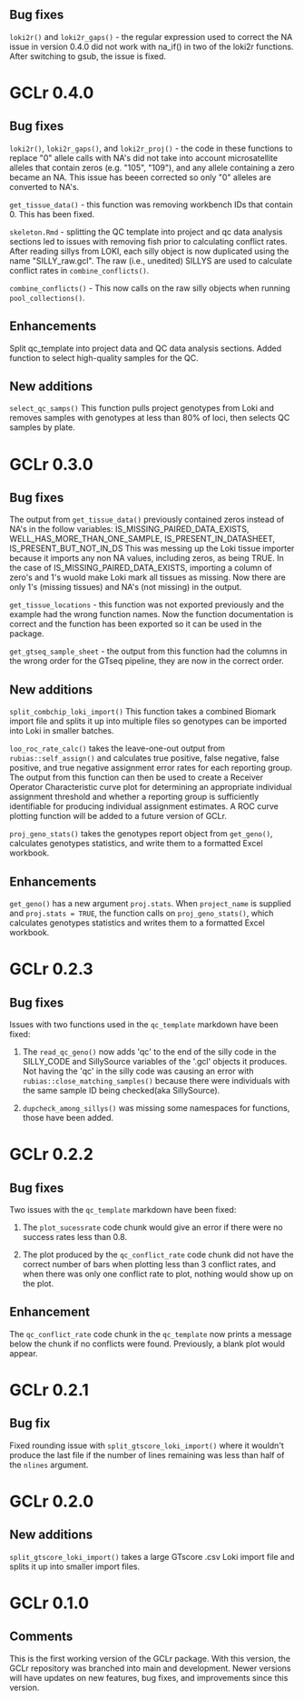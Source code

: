 ## Bug fixes

`loki2r()` and `loki2r_gaps()` - the regular expression used to correct the NA issue in version 0.4.0 did not work with na_if() in two of the loki2r functions. After switching to gsub, the issue is fixed.

# GCLr 0.4.0

## Bug fixes

`loki2r()`, `loki2r_gaps()`, and `loki2r_proj()` - the code in these functions to replace "0" allele calls with NA's did not take into account microsatellite alleles that contain zeros (e.g. "105", "109"), and any allele containing a zero became an NA. This issue has beeen corrected so only "0" alleles are converted to NA's.

`get_tissue_data()` - this function was removing workbench IDs that contain 0.  This has been fixed.

`skeleton.Rmd` - splitting the QC template into project and qc data analysis sections led to issues with removing fish prior to calculating conflict rates. After reading sillys from LOKI, each silly object is now duplicated using the name "SILLY_raw.gcl". The raw (i.e., unedited) SILLYS are used to calculate conflict rates in `combine_conflicts()`. 

`combine_conflicts()` - This now calls on the raw silly objects when running `pool_collections()`.

## Enhancements

Split qc_template into project data and QC data analysis sections. Added function to select high-quality samples for the QC.

## New additions

`select_qc_samps()` This function pulls project genotypes from Loki and removes samples with genotypes at less than 80% of loci, then selects QC samples by plate.

# GCLr 0.3.0

## Bug fixes

The output from `get_tissue_data()` previously contained zeros instead of NA's in the follow variables: IS_MISSING_PAIRED_DATA_EXISTS, WELL_HAS_MORE_THAN_ONE_SAMPLE, IS_PRESENT_IN_DATASHEET, IS_PRESENT_BUT_NOT_IN_DS This was messing up the Loki tissue importer because it imports any non NA values, including zeros, as being TRUE. In the case of IS_MISSING_PAIRED_DATA_EXISTS, importing a column of zero's and 1's wuold make Loki mark all tissues as missing. Now there are only 1's (missing tissues) and NA's (not missing) in the output.

`get_tissue_locations` - this function was not exported previously and the example had the wrong function names. Now the function documentation is correct and the function has been exported so it can be used in the package.

`get_gtseq_sample_sheet` - the output from this function had the columns in the wrong order for the GTseq pipeline, they are now in the correct order.

## New additions

`split_combchip_loki_import()` This function takes a combined Biomark import file and splits it up into multiple files so genotypes can be imported into Loki in smaller batches.

`loo_roc_rate_calc()` takes the leave-one-out output from `rubias::self_assign()` and calculates true positive, false negative, false positive, and true negative assignment error rates for each reporting group. The output from this function can then be used to create a Receiver Operator Characteristic curve plot for determining an appropriate individual assignment threshold and whether a reporting group is sufficiently identifiable for producing individual assignment estimates. A ROC curve plotting function will be added to a future version of GCLr.

`proj_geno_stats()` takes the genotypes report object from `get_geno()`, calculates genotypes statistics, and write them to a formatted Excel workbook.

## Enhancements
`get_geno()` has a new argument `proj.stats`. When `project_name` is supplied and `proj.stats = TRUE`, the function calls on `proj_geno_stats()`, which calculates genotypes statistics and writes them to a formatted Excel workbook. 

# GCLr 0.2.3

## Bug fixes

Issues with two functions used in the `qc_template` markdown have been fixed:

1.  The `read_qc_geno()` now adds 'qc' to the end of the silly code in the SILLY_CODE and SillySource variables of the '.gcl' objects it produces. Not having the 'qc' in the silly code was causing an error with `rubias::close_matching_samples()` because there were individuals with the same sample ID being checked(aka SillySource). 

2. `dupcheck_among_sillys()` was missing some namespaces for functions, those have been added.

# GCLr 0.2.2

## Bug fixes

Two issues with the `qc_template` markdown have been fixed:

1.  The `plot_sucessrate` code chunk would give an error if there were no success rates less than 0.8.

2.  The plot produced by the `qc_conflict_rate` code chunk did not have the correct number of bars when plotting less than 3 conflict rates, and when there was only one conflict rate to plot, nothing would show up on the plot.

## Enhancement

The `qc_conflict_rate` code chunk in the `qc_template` now prints a message below the chunk if no conflicts were found. Previously, a blank plot would appear.

# GCLr 0.2.1

## Bug fix

Fixed rounding issue with `split_gtscore_loki_import()` where it wouldn't produce the last file if the number of lines remaining was less than half of the `nlines` argument.

# GCLr 0.2.0

## New additions

`split_gtscore_loki_import()` takes a large GTscore .csv Loki import file and splits it up into smaller import files.

# GCLr 0.1.0

## Comments

This is the first working version of the GCLr package. With this version, the GCLr repository was branched into main and development. Newer versions will have updates on new features, bug fixes, and improvements since this version.
